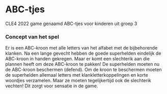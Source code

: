# ABC-tjes
CLE4 2022 game genaamd ABC-tjes voor kinderen uit groep 3

### Concept van het spel
Er is een ABC-kroon met alle letters van het alfabet met de bijbehorende klanken. Na een lange gevecht hebben de goede superhelden eindelijk de ABC-kroon in handen gekregen. Maar er komt een slechterik aan die plannen heeft om deze ABC-kroon te pakken! De superhelden moeten nu de ABC-kroon beschermen (defend). Om de kroon te beschermen moeten de superhelden allemaal letters met klankletterkoppelingen en korte woordjes verzamelen. Maar ze moeten tegelijkertijd ook de slechterik vechten! Dit zorgt voor sensatie in de game.
